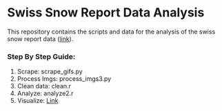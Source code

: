 # Swiss Snow Report Data Analysis

This repository contains the scripts and data for the analysis of the swiss snow report data ([link](https://www.adrianoesch.github.io/snow/index.html)).

### Step By Step Guide:
1. Scrape: scrape_gifs.py
2. Process Imgs: process_imgs3.py
3. Clean data: clean.r
4. Analyze: analyze2.r
5. Visualize: [Link](https://github.com/adrianoesch/adrianoesch.github.io/blob/master/snow/index.html)
